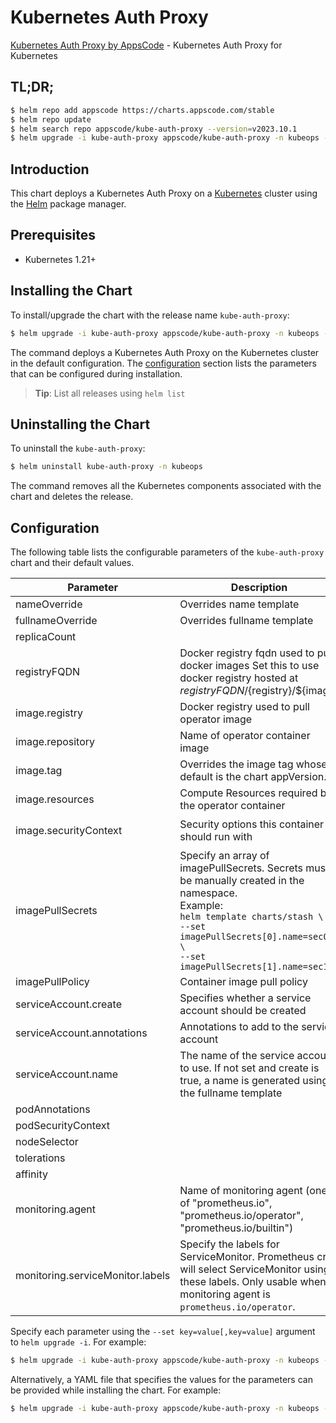 # Kubernetes Auth Proxy

[Kubernetes Auth Proxy by AppsCode](https://github.com/bytebuilders/kube-auth-proxy) - Kubernetes Auth Proxy for Kubernetes

## TL;DR;

```bash
$ helm repo add appscode https://charts.appscode.com/stable
$ helm repo update
$ helm search repo appscode/kube-auth-proxy --version=v2023.10.1
$ helm upgrade -i kube-auth-proxy appscode/kube-auth-proxy -n kubeops --create-namespace --version=v2023.10.1
```

## Introduction

This chart deploys a Kubernetes Auth Proxy on a [Kubernetes](http://kubernetes.io) cluster using the [Helm](https://helm.sh) package manager.

## Prerequisites

- Kubernetes 1.21+

## Installing the Chart

To install/upgrade the chart with the release name `kube-auth-proxy`:

```bash
$ helm upgrade -i kube-auth-proxy appscode/kube-auth-proxy -n kubeops --create-namespace --version=v2023.10.1
```

The command deploys a Kubernetes Auth Proxy on the Kubernetes cluster in the default configuration. The [configuration](#configuration) section lists the parameters that can be configured during installation.

> **Tip**: List all releases using `helm list`

## Uninstalling the Chart

To uninstall the `kube-auth-proxy`:

```bash
$ helm uninstall kube-auth-proxy -n kubeops
```

The command removes all the Kubernetes components associated with the chart and deletes the release.

## Configuration

The following table lists the configurable parameters of the `kube-auth-proxy` chart and their default values.

|            Parameter             |                                                                                                            Description                                                                                                             |                                                                                            Default                                                                                             |
|----------------------------------|------------------------------------------------------------------------------------------------------------------------------------------------------------------------------------------------------------------------------------|------------------------------------------------------------------------------------------------------------------------------------------------------------------------------------------------|
| nameOverride                     | Overrides name template                                                                                                                                                                                                            | <code>""</code>                                                                                                                                                                                |
| fullnameOverride                 | Overrides fullname template                                                                                                                                                                                                        | <code>""</code>                                                                                                                                                                                |
| replicaCount                     |                                                                                                                                                                                                                                    | <code>1</code>                                                                                                                                                                                 |
| registryFQDN                     | Docker registry fqdn used to pull docker images Set this to use docker registry hosted at ${registryFQDN}/${registry}/${image}                                                                                                     | <code>ghcr.io</code>                                                                                                                                                                           |
| image.registry                   | Docker registry used to pull operator image                                                                                                                                                                                        | <code>appscode</code>                                                                                                                                                                          |
| image.repository                 | Name of operator container image                                                                                                                                                                                                   | <code>kube-auth-manager</code>                                                                                                                                                                 |
| image.tag                        | Overrides the image tag whose default is the chart appVersion.                                                                                                                                                                     | <code>""</code>                                                                                                                                                                                |
| image.resources                  | Compute Resources required by the operator container                                                                                                                                                                               | <code>{}</code>                                                                                                                                                                                |
| image.securityContext            | Security options this container should run with                                                                                                                                                                                    | <code>{"allowPrivilegeEscalation":false,"capabilities":{"drop":["ALL"]},"readOnlyRootFilesystem":true,"runAsNonRoot":true,"runAsUser":65534,"seccompProfile":{"type":"RuntimeDefault"}}</code> |
| imagePullSecrets                 | Specify an array of imagePullSecrets. Secrets must be manually created in the namespace. <br> Example: <br> `helm template charts/stash \` <br> `--set imagePullSecrets[0].name=sec0 \` <br> `--set imagePullSecrets[1].name=sec1` | <code>[]</code>                                                                                                                                                                                |
| imagePullPolicy                  | Container image pull policy                                                                                                                                                                                                        | <code>Always</code>                                                                                                                                                                            |
| serviceAccount.create            | Specifies whether a service account should be created                                                                                                                                                                              | <code>true</code>                                                                                                                                                                              |
| serviceAccount.annotations       | Annotations to add to the service account                                                                                                                                                                                          | <code>{}</code>                                                                                                                                                                                |
| serviceAccount.name              | The name of the service account to use. If not set and create is true, a name is generated using the fullname template                                                                                                             | <code>""</code>                                                                                                                                                                                |
| podAnnotations                   |                                                                                                                                                                                                                                    | <code>{}</code>                                                                                                                                                                                |
| podSecurityContext               |                                                                                                                                                                                                                                    | <code>{}</code>                                                                                                                                                                                |
| nodeSelector                     |                                                                                                                                                                                                                                    | <code>{}</code>                                                                                                                                                                                |
| tolerations                      |                                                                                                                                                                                                                                    | <code>[]</code>                                                                                                                                                                                |
| affinity                         |                                                                                                                                                                                                                                    | <code>{}</code>                                                                                                                                                                                |
| monitoring.agent                 | Name of monitoring agent (one of "prometheus.io", "prometheus.io/operator", "prometheus.io/builtin")                                                                                                                               | <code>""</code>                                                                                                                                                                                |
| monitoring.serviceMonitor.labels | Specify the labels for ServiceMonitor. Prometheus crd will select ServiceMonitor using these labels. Only usable when monitoring agent is `prometheus.io/operator`.                                                                | <code>{}</code>                                                                                                                                                                                |


Specify each parameter using the `--set key=value[,key=value]` argument to `helm upgrade -i`. For example:

```bash
$ helm upgrade -i kube-auth-proxy appscode/kube-auth-proxy -n kubeops --create-namespace --version=v2023.10.1 --set replicaCount=1
```

Alternatively, a YAML file that specifies the values for the parameters can be provided while
installing the chart. For example:

```bash
$ helm upgrade -i kube-auth-proxy appscode/kube-auth-proxy -n kubeops --create-namespace --version=v2023.10.1 --values values.yaml
```
